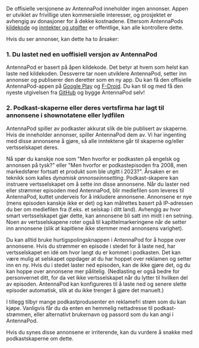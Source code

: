 De offisielle versjonene av AntennaPod inneholder ingen annonser. Appen er utviklet av frivillige uten kommersielle interesser, og prosjektet er avhengig av donasjoner for å dekke kostnadene. Ettersom AntennaPods [kildekode](https://github.com/AntennaPod/AntennaPod) og [inntekter og utgifter](https://opencollective.com/antennapod#category-BUDGET) er offentlige, kan alle kontrollere dette.

Hvis du ser annonser, kan dette ha to årsaker:

### 1. Du lastet ned en uoffisiell versjon av AntennaPod

AntennaPod er basert på åpen kildekode. Det betyr at hvem som helst kan laste ned kildekoden. Dessverre tar noen utviklere AntennaPod, setter inn annonser og publiserer den deretter som en ny app. Du kan få den offisielle AntennaPod-appen på [Google Play](https://play.google.com/store/apps/details?id=de.danoeh.antennapod) og [F-Droid](https://f-droid.org/packages/de.danoeh.antennapod/). Du kan til og med få den nyeste utgivelsen fra [GitHub](https://github.com/AntennaPod/AntennaPod/) og bygge AntennaPod selv!

### 2. Podkast-skaperne eller deres vertsfirma har lagt til annonsene i shownotatene eller lydfilen

AntennaPod spiller av podkaster akkurat slik de ble publisert av skaperne. Hvis de inneholder annonser, spiller AntennaPod dem av. Vi har ingenting med disse annonsene å gjøre, så alle inntektene går til skaperne og/eller vertsselskapet deres.

Nå spør du kanskje noe som "Men hvorfor er podkasten på engelsk og annonsen på tysk?" eller "Men hvorfor er podkastepisoden fra 2008, men markedsfører fortsatt et produkt som ble utgitt i 2023?". Årsaken er en teknikk som kalles *dynamisk annonseinnsetting*. Podkast-skapere kan instruere vertsselskapet om å sette inn disse annonsene. Når du laster ned eller strømmer episoden med AntennaPod, blir mediefilen som leveres til AntennaPod, kuttet underveis for å inkludere annonsene. Annonsene er nye (mens episoden kanskje ikke er det) og kan målrettes basert på IP-adressen du ber om mediefilen fra (f.eks. et selskap i ditt land). Avhengig av hvor smart vertsselskapet gjør dette, kan annonsene bli satt inn midt i en setning. Noen av vertsselskapene roter også til kapittelmarkeringene når de setter inn annonsene (slik at kapitlene ikke stemmer med annonsens varighet).

Du kan alltid bruke hurtigspolingsknappen i AntennaPod for å hoppe over annonsene. Hvis du strømmer en episode i stedet for å laste ned, har vertsselskapet en idé om hvor langt du er kommet i podkasten. Det kan være mulig at selskapet oppdager at du har hoppet over reklamen og setter inn en ny. Hvis du i stedet laster ned episoden, kan de ikke gjøre det, og du kan hoppe over annonsene mer pålitelig. (Nedlasting er også bedre for personvernet ditt, for da vet ikke vertsselskapet når du lytter til hvilken del av episoden. AntennaPod kan konfigureres til å laste ned og senere slette episoder automatisk, slik at du ikke trenger å gjøre det manuelt.)

I tillegg tilbyr mange podkastprodusenter en reklamefri strøm som du kan kjøpe. Vanligvis får du da enten en hemmelig nettadresse til podkast-strømmen, eller alternativt brukernavn og passord som du kan angi i AntennaPod.

Hvis du synes disse annonsene er irriterende, kan du vurdere å snakke med podkastskaperne om dette.
